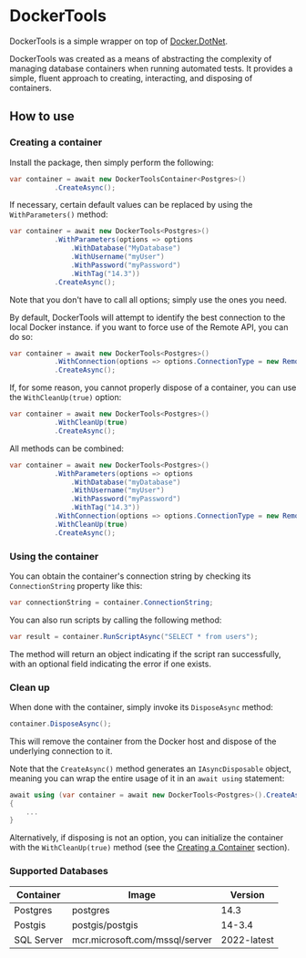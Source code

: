 # DockerTools

DockerTools is a simple wrapper on top of [Docker.DotNet](https://github.com/dotnet/Docker.DotNet).

DockerTools was created as a means of abstracting the complexity of managing database containers when running automated tests. It provides a simple, fluent approach to creating, interacting, and disposing of containers.

## How to use
### Creating a container
Install the package, then simply perform the following:
```csharp
var container = await new DockerToolsContainer<Postgres>()
           .CreateAsync();
```

If necessary, certain default values can be replaced by using the `WithParameters()` method:

```csharp
var container = await new DockerTools<Postgres>()
           .WithParameters(options => options
               .WithDatabase("MyDatabase")
               .WithUsername("myUser")
               .WithPassword("myPassword")
               .WithTag("14.3"))
           .CreateAsync();
```
Note that you don't have to call all options; simply use the ones you need.

By default, DockerTools will attempt to identify the best connection to the local Docker instance. if you want to force use of the Remote API, you can do so:

```csharp
var container = await new DockerTools<Postgres>()
           .WithConnection(options => options.ConnectionType = new RemoteApiConnection(new Uri("http://localhost:2375")))
           .CreateAsync();
```

If, for some reason, you cannot properly dispose of a container, you can use the `WithCleanUp(true)` option:

```csharp
var container = await new DockerTools<Postgres>()
           .WithCleanUp(true)
           .CreateAsync();
```

All methods can be combined:

```csharp
var container = await new DockerTools<Postgres>()
           .WithParameters(options => options
               .WithDatabase("myDatabase")
               .WithUsername("myUser")
               .WithPassword("myPassword")
               .WithTag("14.3"))
           .WithConnection(options => options.ConnectionType = new RemoteApiConnection(new Uri("http://localhost:2375")))
           .WithCleanUp(true)
           .CreateAsync();
```

### Using the container
You can obtain the container's connection string by checking its `ConnectionString` property like this:
```csharp
var connectionString = container.ConnectionString;
```

You can also run scripts by calling the following method:
```csharp
var result = container.RunScriptAsync("SELECT * from users");
```
The method will return an object indicating if the script ran successfully, with an optional field
indicating the error if one exists.

### Clean up
When done with the container, simply invoke its `DisposeAsync` method:
```csharp
container.DisposeAsync();
```
This will remove the container from the Docker host and dispose of the underlying connection to it.

Note that the `CreateAsync()` method generates an `IAsyncDisposable` object, meaning you can wrap
the entire usage of it in an `await using` statement:
```csharp
await using (var container = await new DockerTools<Postgres>().CreateAsync())
{
    ...
}
```

Alternatively, if disposing is not an option, you can initialize the container with the `WithCleanUp(true)` method (see the [Creating a Container](#creating-a-container) section).

### Supported Databases
| Container | Image | Version     |
|-----------|-------|-------------|
| Postgres  | postgres | 14.3        |
| Postgis   | postgis/postgis | 14-3.4      |
| SQL Server | mcr.microsoft.com/mssql/server | 2022-latest |